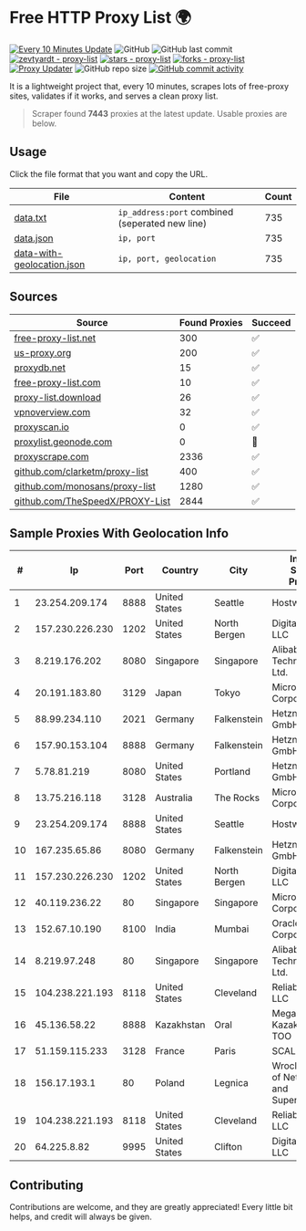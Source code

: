 
# Free HTTP Proxy List 🌍

[![Every 10 Minutes Update](https://github.com/mertguvencli/http-proxy-list/actions/workflows/main.yml/badge.svg?branch=main)](https://github.com/mertguvencli/http-proxy-list/actions/workflows/main.yml)
![GitHub](https://img.shields.io/github/license/mertguvencli/http-proxy-list)
![GitHub last commit](https://img.shields.io/github/last-commit/mertguvencli/http-proxy-list)
[![zevtyardt - proxy-list](https://img.shields.io/static/v1?label=zevtyardt&message=proxy-list&color=blue&logo=github)](https://github.com/zevtyardt/proxy-list "Go to GitHub repo")
[![stars - proxy-list](https://img.shields.io/github/stars/zevtyardt/proxy-list?style=social)](https://github.com/zevtyardt/proxy-list)
[![forks - proxy-list](https://img.shields.io/github/forks/zevtyardt/proxy-list?style=social)](https://github.com/zevtyardt/proxy-list)
[![Proxy Updater](https://github.com/zevtyardt/proxy-list/workflows/Proxy%20Updater/badge.svg)](https://github.com/zevtyardt/proxy-list/actions?query=workflow:"Proxy+Updater")
![GitHub repo size](https://img.shields.io/github/repo-size/zevtyardt/proxy-list)
[![GitHub commit activity](https://img.shields.io/github/commit-activity/m/zevtyardt/proxy-list?logo=commits)](https://github.com/zevtyardt/proxy-list/commits/main)

It is a lightweight project that, every 10 minutes, scrapes lots of free-proxy sites, validates if it works, and serves a clean proxy list.

> Scraper found **7443** proxies at the latest update. Usable proxies are below.

## Usage

Click the file format that you want and copy the URL.

|File|Content|Count|
|----|-------|-----|
|[data.txt](https://raw.githubusercontent.com/mertguvencli/http-proxy-list/main/proxy-list/data.txt)|`ip_address:port` combined (seperated new line)|735|
|[data.json](https://raw.githubusercontent.com/mertguvencli/http-proxy-list/main/proxy-list/data.json)|`ip, port`|735|
|[data-with-geolocation.json](https://raw.githubusercontent.com/mertguvencli/http-proxy-list/main/proxy-list/data-with-geolocation.json)|`ip, port, geolocation`|735|

## Sources

|Source|Found Proxies|Succeed|
|------|-------------|-------|
|[free-proxy-list.net](https://free-proxy-list.net)|300|✅|
|[us-proxy.org](https://www.us-proxy.org)|200|✅|
|[proxydb.net](http://proxydb.net)|15|✅|
|[free-proxy-list.com](https://free-proxy-list.com/?page=&port=&type%5B%5D=http&type%5B%5D=https&up_time=0&search=Search)|10|✅|
|[proxy-list.download](https://www.proxy-list.download/HTTP)|26|✅|
|[vpnoverview.com](https://vpnoverview.com/privacy/anonymous-browsing/free-proxy-servers)|32|✅|
|[proxyscan.io](https://www.proxyscan.io)|0|✅|
|[proxylist.geonode.com](https://proxylist.geonode.com/api/proxy-list?limit=300&page=1&sort_by=lastChecked&sort_type=desc&protocols=http,https)|0|🚫|
|[proxyscrape.com](https://api.proxyscrape.com/v2/?request=displayproxies&protocol=http&timeout=10000&country=all&ssl=all&anonymity=all)|2336|✅|
|[github.com/clarketm/proxy-list](https://raw.githubusercontent.com/clarketm/proxy-list/master/proxy-list-raw.txt)|400|✅|
|[github.com/monosans/proxy-list](https://raw.githubusercontent.com/monosans/proxy-list/main/proxies/http.txt)|1280|✅|
|[github.com/TheSpeedX/PROXY-List](https://raw.githubusercontent.com/TheSpeedX/PROXY-List/master/http.txt)|2844|✅|


## Sample Proxies With Geolocation Info

|#|Ip|Port|Country|City|Internet Service Provider|
|-|--|----|-------|----|-------------------------|
|1|23.254.209.174|8888|United States|Seattle|Hostwinds LLC.|
|2|157.230.226.230|1202|United States|North Bergen|DigitalOcean, LLC|
|3|8.219.176.202|8080|Singapore|Singapore|Alibaba (US) Technology Co., Ltd.|
|4|20.191.183.80|3129|Japan|Tokyo|Microsoft Corporation|
|5|88.99.234.110|2021|Germany|Falkenstein|Hetzner Online GmbH|
|6|157.90.153.104|8888|Germany|Falkenstein|Hetzner Online GmbH|
|7|5.78.81.219|8080|United States|Portland|Hetzner Online GmbH|
|8|13.75.216.118|3128|Australia|The Rocks|Microsoft Corporation|
|9|23.254.209.174|8888|United States|Seattle|Hostwinds LLC.|
|10|167.235.65.86|8080|Germany|Falkenstein|Hetzner Online GmbH|
|11|157.230.226.230|1202|United States|North Bergen|DigitalOcean, LLC|
|12|40.119.236.22|80|Singapore|Singapore|Microsoft Corporation|
|13|152.67.10.190|8100|India|Mumbai|Oracle Corporation|
|14|8.219.97.248|80|Singapore|Singapore|Alibaba (US) Technology Co., Ltd.|
|15|104.238.221.193|8118|United States|Cleveland|ReliableSite.Net LLC|
|16|45.136.58.22|8888|Kazakhstan|Oral|Megahost Kazakhstan TOO|
|17|51.159.115.233|3128|France|Paris|SCALEWAY|
|18|156.17.193.1|80|Poland|Legnica|Wroclaw Centre of Networking and Supercomputing|
|19|104.238.221.193|8118|United States|Cleveland|ReliableSite.Net LLC|
|20|64.225.8.82|9995|United States|Clifton|DigitalOcean, LLC|



## Contributing

Contributions are welcome, and they are greatly appreciated! Every
little bit helps, and credit will always be given.

